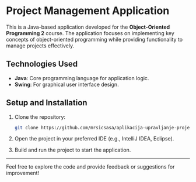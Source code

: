 # Project Management Application

This is a Java-based application developed for the **Object-Oriented Programming 2** course. The application focuses on implementing key concepts of object-oriented programming while providing functionality to manage projects effectively.

## Technologies Used

- **Java**: Core programming language for application logic.
- **Swing**:  For graphical user interface design.

## Setup and Installation

1. Clone the repository:
   ```bash
   git clone https://github.com/mrsicsasa/aplikacija-upravljanje-projektima.git
   ```

2. Open the project in your preferred IDE (e.g., IntelliJ IDEA, Eclipse).

3. Build and run the project to start the application.

---

Feel free to explore the code and provide feedback or suggestions for improvement!

